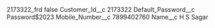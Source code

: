 <?xml version="1.0" encoding="UTF-8"?>
<CustomMetadata xmlns="http://soap.sforce.com/2006/04/metadata" xmlns:xsi="http://www.w3.org/2001/XMLSchema-instance" xmlns:xsd="http://www.w3.org/2001/XMLSchema">
    <label>2173322_frd</label>
    <protected>false</protected>
    <values>
        <field>Customer_Id__c</field>
        <value xsi:type="xsd:string">2173322</value>
    </values>
    <values>
        <field>Default_Password__c</field>
        <value xsi:type="xsd:string">Password$2023</value>
    </values>
    <values>
        <field>Mobile_Number__c</field>
        <value xsi:type="xsd:string">7899402760</value>
    </values>
    <values>
        <field>Name__c</field>
        <value xsi:type="xsd:string">H S Sagar</value>
    </values>
</CustomMetadata>
